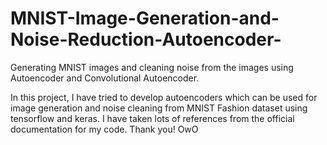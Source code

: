 # MNIST-Image-Generation-and-Noise-Reduction-Autoencoder-
Generating MNIST images and cleaning noise from the images using Autoencoder and Convolutional Autoencoder.

In this project, I have tried to develop autoencoders which can be used for image generation and noise cleaning from MNIST Fashion dataset using tensorflow and keras. I have taken lots of references from the official documentation for my code. 
Thank you!
OwO
